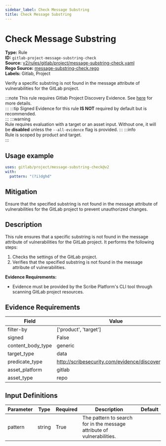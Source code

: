 ```yaml
---
sidebar_label: Check Message Substring
title: Check Message Substring
---  
```

# Check Message Substring  
**Type:** Rule  
**ID:** `gitlab-project-message-substring-check`  
**Source:** [v2/rules/gitlab/project/message-substring-check.yaml](https://github.com/scribe-public/sample-policies/blob/main/v2/rules/gitlab/project/message-substring-check.yaml)  
**Rego Source:** [message-substring-check.rego](https://github.com/scribe-public/sample-policies/blob/main/v2/rules/gitlab/project/message-substring-check.rego)  
**Labels:** Gitlab, Project  

Verify a specific substring is not found in the message attribute of vulnerabilities for the GitLab project.

:::note 
This rule requires Gitlab Project Discovery Evidence. See [here](/docs/platforms/discover#gitlab-discovery) for more details.  
::: 
:::tip 
Signed Evidence for this rule **IS NOT** required by default but is recommended.  
::: 
:::warning  
Rule requires evaluation with a target or an asset input. Without one, it will be **disabled** unless the `--all-evidence` flag is provided.
::: 
:::info  
Rule is scoped by product and target.  
:::  

## Usage example

```yaml
uses: gitlab/project/message-substring-check@v2
with:
  pattern: "(?i)dghd"
```

## Mitigation  
Ensure that the specified substring is not found in the message attribute of vulnerabilities for the GitLab project to prevent unauthorized changes.


## Description  
This rule ensures that a specific substring is not found in the message attribute of vulnerabilities for the GitLab project.
It performs the following steps:

1. Checks the settings of the GitLab project.
2. Verifies that the specified substring is not found in the message attribute of vulnerabilities.

**Evidence Requirements:**
- Evidence must be provided by the Scribe Platform's CLI tool through scanning GitLab project resources.

## Evidence Requirements  
| Field | Value |
|-------|-------|
| filter-by | ['product', 'target'] |
| signed | False |
| content_body_type | generic |
| target_type | data |
| predicate_type | http://scribesecurity.com/evidence/discovery/v0.1 |
| asset_platform | gitlab |
| asset_type | repo |

## Input Definitions  
| Parameter | Type | Required | Description | Default |
|-----------|------|----------|-------------| --------|
| pattern | string | True | The pattern to search for in the message attribute of vulnerabilities. |  |

